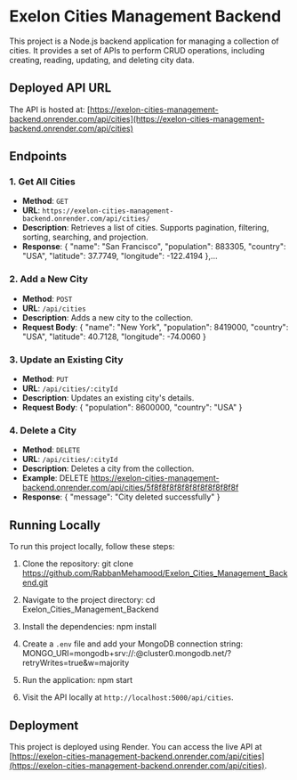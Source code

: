 # Exelon Cities Management Backend

This project is a Node.js backend application for managing a collection of cities. It provides a set of APIs to perform CRUD operations, including creating, reading, updating, and deleting city data.

## Deployed API URL

The API is hosted at: [https://exelon-cities-management-backend.onrender.com/api/cities](https://exelon-cities-management-backend.onrender.com/api/cities)

## Endpoints

### 1. Get All Cities
- **Method**: `GET`
- **URL**: `https://exelon-cities-management-backend.onrender.com/api/cities/`
- **Description**: Retrieves a list of cities. Supports pagination, filtering, sorting, searching, and projection.
- **Response**:
    {
      "name": "San Francisco",
      "population": 883305,
      "country": "USA",
      "latitude": 37.7749,
      "longitude": -122.4194
    },...
  

### 2. Add a New City
- **Method**: `POST`
- **URL**: `/api/cities`
- **Description**: Adds a new city to the collection.
- **Request Body**:
  {
    "name": "New York",
    "population": 8419000,
    "country": "USA",
    "latitude": 40.7128,
    "longitude": -74.0060
  }

### 3. Update an Existing City
- **Method**: `PUT`
- **URL**: `/api/cities/:cityId`
- **Description**: Updates an existing city's details.
- **Request Body**:
  {
    "population": 8600000,
    "country": "USA"
  }

### 4. Delete a City
- **Method**: `DELETE`
- **URL**: `/api/cities/:cityId`
- **Description**: Deletes a city from the collection.
- **Example**: 
  DELETE https://exelon-cities-management-backend.onrender.com/api/cities/5f8f8f8f8f8f8f8f8f8f8f8f
- **Response**:
  {
    "message": "City deleted successfully"
  }

## Running Locally

To run this project locally, follow these steps:

1. Clone the repository:
   git clone https://github.com/RabbanMehamood/Exelon_Cities_Management_Backend.git

2. Navigate to the project directory:
   cd Exelon_Cities_Management_Backend

3. Install the dependencies:
   npm install

4. Create a `.env` file and add your MongoDB connection string:
   MONGO_URI=mongodb+srv://<username>:<password>@cluster0.mongodb.net/<dbname>?retryWrites=true&w=majority

5. Run the application:
   npm start

6. Visit the API locally at `http://localhost:5000/api/cities`.

## Deployment

This project is deployed using Render. You can access the live API at [https://exelon-cities-management-backend.onrender.com/api/cities](https://exelon-cities-management-backend.onrender.com/api/cities).
